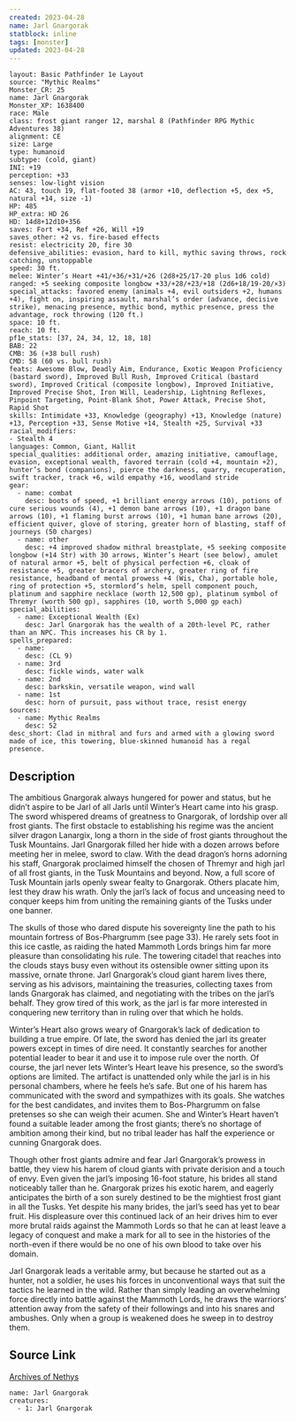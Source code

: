 ```yaml
---
created: 2023-04-28
name: Jarl Gnargorak
statblock: inline
tags: [monster]
updated: 2023-04-28
---
```

```statblock
layout: Basic Pathfinder 1e Layout
source: "Mythic Realms"
Monster_CR: 25
name: Jarl Gnargorak
Monster_XP: 1638400
race: Male
class: frost giant ranger 12, marshal 8 (Pathfinder RPG Mythic Adventures 38)
alignment: CE
size: Large
type: humanoid
subtype: (cold, giant)
INI: +19
perception: +33
senses: low-light vision
AC: 43, touch 19, flat-footed 38 (armor +10, deflection +5, dex +5, natural +14, size -1)
HP: 485
HP_extra: HD 26
HD: 14d8+12d10+356
saves: Fort +34, Ref +26, Will +19
saves_other: +2 vs. fire-based effects
resist: electricity 20, fire 30
defensive_abilities: evasion, hard to kill, mythic saving throws, rock catching, unstoppable
speed: 30 ft.
melee: Winter’s Heart +41/+36/+31/+26 (2d8+25/17-20 plus 1d6 cold)
ranged: +5 seeking composite longbow +33/+28/+23/+18 (2d6+18/19-20/×3)
special_attacks: favored enemy (animals +4, evil outsiders +2, humans +4), fight on, inspiring assault, marshal’s order (advance, decisive strike), menacing presence, mythic bond, mythic presence, press the advantage, rock throwing (120 ft.)
space: 10 ft.
reach: 10 ft.
pf1e_stats: [37, 24, 34, 12, 18, 18]
BAB: 22
CMB: 36 (+38 bull rush)
CMD: 58 (60 vs. bull rush)
feats: Awesome Blow, Deadly Aim, Endurance, Exotic Weapon Proficiency (bastard sword), Improved Bull Rush, Improved Critical (bastard sword), Improved Critical (composite longbow), Improved Initiative, Improved Precise Shot, Iron Will, Leadership, Lightning Reflexes, Pinpoint Targeting, Point-Blank Shot, Power Attack, Precise Shot, Rapid Shot
skills: Intimidate +33, Knowledge (geography) +13, Knowledge (nature) +13, Perception +33, Sense Motive +14, Stealth +25, Survival +33
racial_modifiers:
- Stealth 4
languages: Common, Giant, Hallit
special_qualities: additional order, amazing initiative, camouflage, evasion, exceptional wealth, favored terrain (cold +4, mountain +2), hunter’s bond (companions), pierce the darkness, quarry, recuperation, swift tracker, track +6, wild empathy +16, woodland stride
gear:
  - name: combat
    desc: boots of speed, +1 brilliant energy arrows (10), potions of cure serious wounds (4), +1 demon bane arrows (10), +1 dragon bane arrows (10), +1 flaming burst arrows (10), +1 human bane arrows (20), efficient quiver, glove of storing, greater horn of blasting, staff of journeys (50 charges)
  - name: other
    desc: +4 improved shadow mithral breastplate, +5 seeking composite longbow (+14 Str) with 30 arrows, Winter’s Heart (see below), amulet of natural armor +5, belt of physical perfection +6, cloak of resistance +5, greater bracers of archery, greater ring of fire resistance, headband of mental prowess +4 (Wis, Cha), portable hole, ring of protection +5, stormlord’s helm, spell component pouch, platinum and sapphire necklace (worth 12,500 gp), platinum symbol of Thremyr (worth 500 gp), sapphires (10, worth 5,000 gp each)
special_abilities:
  - name: Exceptional Wealth (Ex)
    desc: Jarl Gnargorak has the wealth of a 20th-level PC, rather than an NPC. This increases his CR by 1.
spells_prepared:
  - name:
    desc: (CL 9)
  - name: 3rd
    desc: fickle winds, water walk
  - name: 2nd
    desc: barkskin, versatile weapon, wind wall
  - name: 1st
    desc: horn of pursuit, pass without trace, resist energy
sources:
  - name: Mythic Realms
    desc: 52
desc_short: Clad in mithral and furs and armed with a glowing sword made of ice, this towering, blue-skinned humanoid has a regal presence.
```
## Description
The ambitious Gnargorak always hungered for power and status, but he didn’t aspire to be Jarl of all Jarls until Winter’s Heart came into his grasp. The sword whispered dreams of greatness to Gnargorak, of lordship over all frost giants. The first obstacle to establishing his regime was the ancient silver dragon Lanargix, long a thorn in the side of frost giants throughout the Tusk Mountains. Jarl Gnargorak filled her hide with a dozen arrows before meeting her in melee, sword to claw. With the dead dragon’s horns adorning his staff, Gnargorak proclaimed himself the chosen of Thremyr and high jarl of all frost giants, in the Tusk Mountains and beyond. Now, a full score of Tusk Mountain jarls openly swear fealty to Gnargorak. Others placate him, lest they draw his wrath. Only the jarl’s lack of focus and unceasing need to conquer keeps him from uniting the remaining giants of the Tusks under one banner.

The skulls of those who dared dispute his sovereignty line the path to his mountain fortress of Bos-Phargrumm (see page 33). He rarely sets foot in this ice castle, as raiding the hated Mammoth Lords brings him far more pleasure than consolidating his rule. The towering citadel that reaches into the clouds stays busy even without its ostensible owner sitting upon its massive, ornate throne. Jarl Gnargorak’s cloud giant harem lives there, serving as his advisors, maintaining the treasuries, collecting taxes from lands Gnargorak has claimed, and negotiating with the tribes on the jarl’s behalf. They grow tired of this work, as the jarl is far more interested in conquering new territory than in ruling over that which he holds.

Winter’s Heart also grows weary of Gnargorak’s lack of dedication to building a true empire. Of late, the sword has denied the jarl its greater powers except in times of dire need. It constantly searches for another potential leader to bear it and use it to impose rule over the north. Of course, the jarl never lets Winter’s Heart leave his presence, so the sword’s options are limited. The artifact is unattended only while the jarl is in his personal chambers, where he feels he’s safe. But one of his harem has communicated with the sword and sympathizes with its goals. She watches for the best candidates, and invites them to Bos-Phargrumm on false pretenses so she can weigh their acumen. She and Winter’s Heart haven’t found a suitable leader among the frost giants; there’s no shortage of ambition among their kind, but no tribal leader has half the experience or cunning Gnargorak does.

Though other frost giants admire and fear Jarl Gnargorak’s prowess in battle, they view his harem of cloud giants with private derision and a touch of envy. Even given the jarl’s imposing 16-foot stature, his brides all stand noticeably taller than he. Gnargorak prizes his exotic harem, and eagerly anticipates the birth of a son surely destined to be the mightiest frost giant in all the Tusks. Yet despite his many brides, the jarl’s seed has yet to bear fruit. His displeasure over this continued lack of an heir drives him to ever more brutal raids against the Mammoth Lords so that he can at least leave a legacy of conquest and make a mark for all to see in the histories of the north-even if there would be no one of his own blood to take over his domain.

Jarl Gnargorak leads a veritable army, but because he started out as a hunter, not a soldier, he uses his forces in unconventional ways that suit the tactics he learned in the wild. Rather than simply leading an overwhelming force directly into battle against the Mammoth Lords, he draws the warriors’ attention away from the safety of their followings and into his snares and ambushes. Only when a group is weakened does he sweep in to destroy them.
## Source Link
[Archives of Nethys](https://aonprd.com/MythicMonsterDisplay.aspx?ItemName=Jarl%20Gnargorak)
```encounter-table
name: Jarl Gnargorak
creatures:
  - 1: Jarl Gnargorak
```
